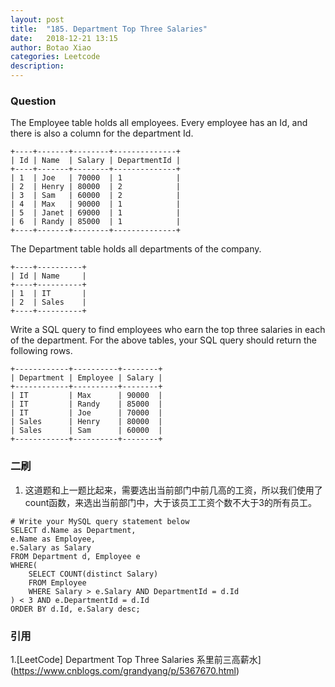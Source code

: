 ```yaml
---
layout: post
title:  "185. Department Top Three Salaries"
date:   2018-12-21 13:15
author: Botao Xiao
categories: Leetcode
description:
---
```

### Question
The Employee table holds all employees. Every employee has an Id, and there is also a column for the department Id.
```
+----+-------+--------+--------------+
| Id | Name  | Salary | DepartmentId |
+----+-------+--------+--------------+
| 1  | Joe   | 70000  | 1            |
| 2  | Henry | 80000  | 2            |
| 3  | Sam   | 60000  | 2            |
| 4  | Max   | 90000  | 1            |
| 5  | Janet | 69000  | 1            |
| 6  | Randy | 85000  | 1            |
+----+-------+--------+--------------+
```
The Department table holds all departments of the company.
```
+----+----------+
| Id | Name     |
+----+----------+
| 1  | IT       |
| 2  | Sales    |
+----+----------+
```
Write a SQL query to find employees who earn the top three salaries in each of the department. For the above tables, your SQL query should return the following rows.
```
+------------+----------+--------+
| Department | Employee | Salary |
+------------+----------+--------+
| IT         | Max      | 90000  |
| IT         | Randy    | 85000  |
| IT         | Joe      | 70000  |
| Sales      | Henry    | 80000  |
| Sales      | Sam      | 60000  |
+------------+----------+--------+
```

### 二刷
1. 这道题和上一题比起来，需要选出当前部门中前几高的工资，所以我们使用了count函数，来选出当前部门中，大于该员工工资个数不大于3的所有员工。
```MYSQL
# Write your MySQL query statement below
SELECT d.Name as Department,
e.Name as Employee,
e.Salary as Salary
FROM Department d, Employee e
WHERE(
    SELECT COUNT(distinct Salary)
    FROM Employee
    WHERE Salary > e.Salary AND DepartmentId = d.Id
) < 3 AND e.DepartmentId = d.Id
ORDER BY d.Id, e.Salary desc;
```

### 引用
1.[LeetCode] Department Top Three Salaries 系里前三高薪水](https://www.cnblogs.com/grandyang/p/5367670.html)
